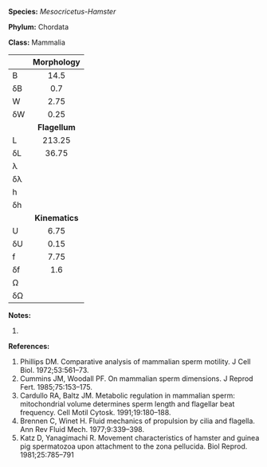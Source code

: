 **Species:** *Mesocricetus-Hamster*

**Phylum:** Chordata

**Class:** Mammalia

|    | **Morphology** |
|:-- | :------------: |
| B  | 14.5 |
| δB | 0.7 |
| W  | 2.75 |
| δW | 0.25 |
|    | **Flagellum** |
| L  | 213.25 |
| δL | 36.75 |
| λ  |  |
| δλ |  |
| h  |  |
| δh |  |
|    | **Kinematics** |
| U  | 6.75 |
| δU | 0.15 |
| f  | 7.75 |
| δf | 1.6 |
| Ω  |  |
| δΩ |  |

**Notes:**

1.

**References:**

1. Phillips DM.  Comparative analysis of mammalian sperm motility.  J Cell Biol. 1972;53:561–73.
1. Cummins JM, Woodall PF.  On mammalian sperm dimensions.  J Reprod Fert. 1985;75:153–175.
1. Cardullo RA, Baltz JM.  Metabolic regulation in mammalian sperm:  mitochondrial volume determines sperm length and flagellar beat frequency.  Cell Motil Cytosk. 1991;19:180–188.
1. Brennen C, Winet H.  Fluid mechanics of propulsion by cilia and flagella.  Ann Rev Fluid Mech. 1977;9:339–398.
1. Katz D, Yanagimachi R. Movement characteristics of hamster and guinea pig spermatozoa upon attachment to the zona pellucida.  Biol Reprod. 1981;25:785–791

